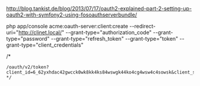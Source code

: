 http://blog.tankist.de/blog/2013/07/17/oauth2-explained-part-2-setting-up-oauth2-with-symfony2-using-fosoauthserverbundle/


 php app/console acme:oauth-server:client:create --redirect-uri="http://clinet.local/" --grant-type="authorization_code" --grant-type="password" --grant-type="refresh_token" --grant-type="token" --grant-type="client_credentials"


  /*

    /oauth/v2/token?client_id=6_62yxhdac42gwcck0wk8kk4ks84wswgk44ko4cg4wsw4c4sowsk&client_secret=maqa75e9hyoooc008cg8ccc4s4gco8w80occo8gsg4cs0o000&grant_type=password&username=toto&password=toto01
    */